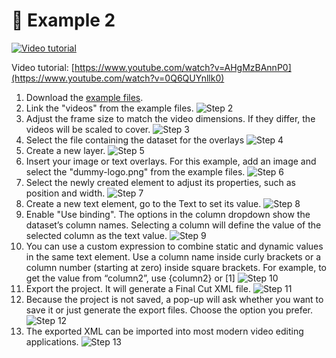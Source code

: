 # 📖 Example 2

[![Video tutorial](../../images/example2-video-thumbnail.png?raw=true)](https://www.youtube.com/watch?v=0Q6QUYnllk0)

Video tutorial: [https://www.youtube.com/watch?v=AHgMzBAnnP0](https://www.youtube.com/watch?v=0Q6QUYnllk0)
1. Download the [example files](example_2-sample_files.zip).
2. Link the "videos" from the example files.
![Step 2](images/02.jpg?raw=true)
3. Adjust the frame size to match the video dimensions. If they differ, the videos will be scaled to cover.
![Step 3](images/03.jpg?raw=true)
4. Select the file containing the dataset for the overlays
![Step 4](images/04.jpg?raw=true)
5. Create a new layer.
![Step 5](images/05.jpg?raw=true)
6. Insert your image or text overlays. For this example, add an image and select the "dummy-logo.png" from the example files.
![Step 6](images/06.jpg?raw=true)
7. Select the newly created element to adjust its properties, such as position and width.
![Step 7](images/07.jpg?raw=true)
8. Create a new text element, go to the Text to set its value.
![Step 8](images/08.jpg?raw=true)
9. Enable "Use binding". The options in the column dropdown show the dataset’s column names. Selecting a column will define the value of the selected column as the text value.
![Step 9](images/09.jpg?raw=true)
10. You can use a custom expression to combine static and dynamic values in the same text element. Use a column name inside curly brackets or a column number (starting at zero) inside square brackets. For example, to get the value from “column2”, use {column2} or [1]
![Step 10](images/10.jpg?raw=true)
11. Export the project. It will generate a Final Cut XML file.
![Step 11](images/11.jpg?raw=true)
12. Because the project is not saved, a pop-up will ask whether you want to save it or just generate the export files. Choose the option you prefer.
![Step 12](images/12.jpg?raw=true)
13. The exported XML can be imported into most modern video editing applications.
![Step 13](images/13.jpg?raw=true)
